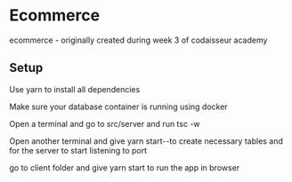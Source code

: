 # Ecommerce
ecommerce - originally created during week 3 of codaisseur academy


## Setup

Use yarn to install all dependencies

Make sure your database container is running using docker

Open a terminal and go to src/server and run tsc -w

Open another terminal and give yarn start--to create necessary tables and for the server to start listening to port

go to client folder and give yarn start to run the app in browser
